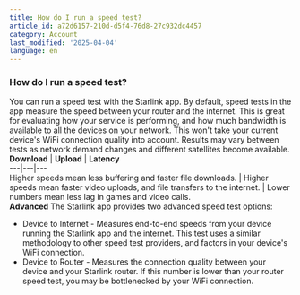 ```yaml
---
title: How do I run a speed test?
article_id: a72d6157-210d-d5f4-76d8-27c932dc4457
category: Account
last_modified: '2025-04-04'
language: en
---
```


### How do I run a speed test?
You can run a speed test with the Starlink app. By default, speed tests in the app measure the speed between your router and the internet. This is great for evaluating how your service is performing, and how much bandwidth is available to all the devices on your network. This won't take your current device's WiFi connection quality into account.
Results may vary between tests as network demand changes and different satellites become available.
**Download** | **Upload** | **Latency**  
---|---|---  
Higher speeds mean less buffering and faster file downloads. | Higher speeds mean faster video uploads, and file transfers to the internet. | Lower numbers mean less lag in games and video calls.  
**Advanced** The Starlink app provides two advanced speed test options:
  * Device to Internet - Measures end-to-end speeds from your device running the Starlink app and the internet. This test uses a similar methodology to other speed test providers, and factors in your device's WiFi connection.
  * Device to Router - Measures the connection quality between your device and your Starlink router. If this number is lower than your router speed test, you may be bottlenecked by your WiFi connection.